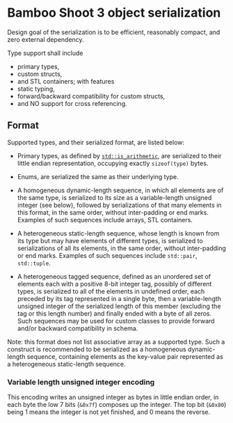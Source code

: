 # Bamboo Shoot 3 object serialization

Design goal of the serialization is to be efficient, reasonably compact,
and zero external dependency.

Type support shall include
- primary types,
- custom structs,
- and STL containers;
with features
- static typing,
- forward/backward compatibility for custom structs,
- and NO support for cross referencing.

## Format

Supported types, and their serialized format, are listed below:

- Primary types, as defined by
  [`std::is_arithmetic`](http://en.cppreference.com/w/cpp/types/is_arithmetic),
  are serialized to their little endian representation, occupying exactly
  `sizeof(type)` bytes.

- Enums, are serialized the same as their underlying type.

- A homogeneous dynamic-length sequence, in which all elements are of the
  same type, is serialized to its size as a variable-length unsigned
  integer (see below), followed by serializations of that many elements in
  this format, in the same order, without inter-padding or end marks.
  Examples of such sequences include arrays, STL containers.

- A heterogeneous static-length sequence, whose length is known from its
  type but may have elements of different types, is serialized to
  serializations of all its elements, in the same order, without
  inter-padding or end marks.  Examples of such sequences include
  `std::pair`, `std::tuple`.

- A heterogeneous tagged sequence, defined as an unordered set of elements
  each with a positive 8-bit integer tag, possibly of different types, is
  serialized to all of the elements in undefined order, each preceded by
  its tag represented in a single byte, then a variable-length unsigned
  integer of the serialized length of this member (excluding the tag or
  this length number) and finally ended with a byte of all zeros.  Such
  sequences may be used for custom classes to provide forward and/or
  backward compatibility in schema.

Note: this format does not list associative array as a supported type.
Such a construct is recommended to be serialized as a homogeneous
dynamic-length sequence, containing elements as the key-value pair
represented as a heterogeneous static-length sequence.

### Variable length unsigned integer encoding

This encoding writes an unsigned integer as bytes in little endian order,
in each byte the low 7 bits (`&0x7f`) composes up the integer.  The top bit
(`&0x80`) being 1 means the integer is not yet finished, and 0 means the
reverse.
